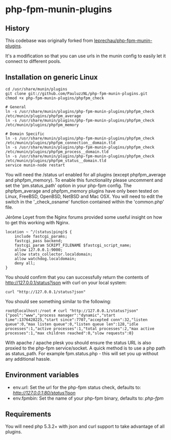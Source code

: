 php-fpm-munin-plugins
======================

History
-------
This codebase was originally forked from [leprechau/php-fpm-munin-plugins](https://github.com/leprechau/php-fpm-munin-plugins).

It's a modification so that you can use urls in the munin config to easily let it connect to different pools. 

Installation on generic Linux
-----------------------------

    cd /usr/share/munin/plugins
    git clone git://github.com/PauluzzNL/php-fpm-munin-plugins.git
    chmod +x php-fpm-munin-plugins/phpfpm_check

    # General
    ln -s /usr/share/munin/plugins/php-fpm-munin-plugins/phpfpm_check /etc/munin/plugins/phpfpm_average
    ln -s /usr/share/munin/plugins/php-fpm-munin-plugins/phpfpm_check /etc/munin/plugins/phpfpm_memory

    # Domain Specific
    ln -s /usr/share/munin/plugins/php-fpm-munin-plugins/phpfpm_check /etc/munin/plugins/phpfpm_connection__domain.tld
    ln -s /usr/share/munin/plugins/php-fpm-munin-plugins/phpfpm_check /etc/munin/plugins/phpfpm_process__domain.tld
    ln -s /usr/share/munin/plugins/php-fpm-munin-plugins/phpfpm_check /etc/munin/plugins/phpfpm_status__domain.tld
    service munin-node restart

You will need the /status url enabled for all plugins (except phpfpm_average and phpfpm_memory).  To enable this functionality please uncomment and set the 'pm.status_path' option in your php-fpm config.  The phpfpm_average and phpfpm_memory plugins have only been tested on Linux, FreeBSD, OpenBSD, NetBSD and Mac OSX.  You will need to edit the switch in the '_check_osname' function contained within the 'common.php' file.

Jérôme Loyet from the Nginx forums provided some useful insight on how to get this working with Nginx.

    location ~ ^/(status|ping)$ {
        include fastcgi_params;
        fastcgi_pass backend;
        fastcgi_param SCRIPT_FILENAME $fastcgi_script_name;
        allow 127.0.0.1:9000;
        allow stats_collector.localdomain;
        allow watchdog.localdomain;
        deny all;
    }

You should confirm that you can successfully return the contents of http://127.0.0.1/status?json with curl on your local system:

    curl "http://127.0.0.1/status?json"

You should see something similar to the following:

    root@localhost:/root # curl "http://127.0.0.1/status?json"
    {"pool":"www","process manager":"dynamic","start time":1376428225,"start since":7707,"accepted conn":32,"listen queue":0,"max listen queue":0,"listen queue len":128,"idle processes":1,"active processes":1,"total processes":2,"max active processes":1,"max children reached":0,"slow requests":0}

With apache / apache plesk you should ensure the status URL is also proxied to the php-fpm service/socket. A quick method is to use a php path as status_path. For example fpm.status.php - this will set you up without any additional hassle. 

Environment variables
---------------------

* env.url: Set the url for the php-fpm status check, defaults to: _http://127.0.0.1:80/status?json_
* env.fpmbin: Set the name of your php-fpm binary, defaults to: _php-fpm_

Requirements
------------

You will need php 5.3.2+ with json and curl support to take advantage of all plugins.
